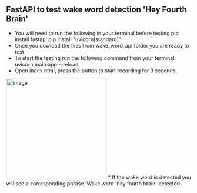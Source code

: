 ## FastAPI to test wake word detection 'Hey Fourth Brain'
* You will need to run the following in your terminal before testing
                pip install fastapi
                pip install "uvicorn[standard]"
* Once you dowload the files from wake_word_api folder you are ready to test
* To start the testing run the following command from your terminal: 
                uvicorn main:app --reload
* Open index.html, press the button to start recording for 3 seconds.
<img width="273" alt="image" src="https://user-images.githubusercontent.com/13990748/168440616-fa501bb2-2bb3-428d-828a-c18bb61a250b.png"> 
* If the wake word is detected you will see a corresponding phrase 'Wake word 'hey fourth brain' detected'. 
